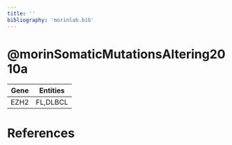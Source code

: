 ```yaml
---
title: ''
bibliography: 'morinlab.bib'
---
```


# @morinSomaticMutationsAltering2010a
|Gene|Entities|
|:-:|:-:|
|EZH2|FL,DLBCL|

# References

